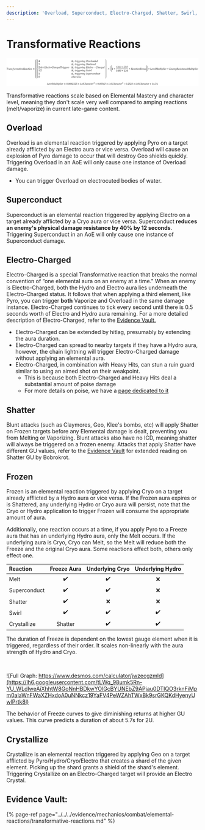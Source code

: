 ```yaml
---
description: 'Overload, Superconduct, Electro-Charged, Shatter, Swirl, and Crystallize.'
---
```


# Transformative Reactions

![](../../../.gitbook/assets/image.png)

Transformative reactions scale based on Elemental Mastery and character level, meaning they don't scale very well
compared to amping reactions \(melt/vaporize\) in current late-game content.

## Overload

Overload is an elemental reaction triggered by applying Pyro on a target already afflicted by an Electro aura or vice
versa. Overload will cause an explosion of Pyro damage to occur that will destroy Geo shields quickly. Triggering
Overload in an AoE will only cause one instance of Overload damage.

* You can trigger Overload on electrocuted bodies of water.

## Superconduct

Superconduct is an elemental reaction triggered by applying Electro on a target already afflicted by a Cryo aura or vice
versa. Superconduct **reduces an enemy's physical damage resistance by 40% by 12 seconds**. Triggering Superconduct in
an AoE will only cause one instance of Superconduct damage.

## Electro-Charged

Electro-Charged is a special Transformative reaction that breaks the normal convention of “one elemental aura on an
enemy at a time." When an enemy is Electro-Charged, both the Hydro and Electro aura lies underneath the Electro-Charged
status. It follows that when applying a third element, like Pyro, you can trigger **both** Vaporize and Overload in the
same damage instance. Electro-Charged continues to tick every second until there is 0.5 seconds worth of Electro and
Hydro aura remaining. For a more detailed description of Electro-Charged, refer to
the [Evidence Vault.](https://library.keqingmains.com/evidence/mechanics/combat/elemental-reactions/transformative-reactions#electrocharged)

* Electro-Charged can be extended by hitlag, presumably by extending the aura duration.
* Electro-Charged can spread to nearby targets if they have a Hydro aura, however, the chain lightning will trigger
  Electro-Charged damage without applying an elemental aura.
* Electro-Charged, in combination with Heavy Hits, can stun a ruin guard similar to using an aimed shot on their
  weakpoint.
    * This is because both Electro-Charged and Heavy Hits deal a substantial amount of poise damage
    * For more details on poise, we have a [page dedicated to it](../poise.md)

## Shatter

Blunt attacks \(such as Claymores, Geo, Klee's bombs, etc\) will apply Shatter on Frozen targets before any Elemental
damage is dealt, preventing you from Melting or Vaporizing. Blunt attacks also have no ICD, meaning shatter will always
be triggered on a frozen enemy. Attacks that apply Shatter have different GU values, refer to
the [Evidence Vault](https://library.keqingmains.com/evidence/mechanics/combat/elemental-reactions/transformative-reactions#various-gu-values-of-shatter-based-on-different-types-of-attacks)
for extended reading on Shatter GU by Bobrokrot.

## Frozen

Frozen is an elemental reaction triggered by applying Cryo on a target already afflicted by a Hydro aura or vice versa.
If the Frozen aura expires or is Shattered, any underlying Hydro or Cryo aura will persist, note that the Cryo or Hydro
application to trigger Frozen will consume the appropriate amount of aura.

Additionally, one reaction occurs at a time, if you apply Pyro to a Freeze aura that has an underlying Hydro aura, only
the Melt occurs. If the underlying aura is Cryo, Cryo can Melt, so the Melt will reduce both the Freeze and the original
Cryo aura. Some reactions effect both, others only effect one.

| Reaction | Freeze Aura | Underlying Cryo | Underlying Hydro |
| :--- | :---: | :---: | :---: |
| Melt |  ✔️ | ✔️ | ❌ |
| Superconduct |  ✔️ | ✔️ | ❌ |
| Shatter |  ✔️ | ❌ | ❌ |
| Swirl |  ✔️ | ✔️ | ✔️ |
| Crystallize | Shatter | ✔️ | ✔️ |

The duration of Freeze is dependent on the lowest gauge element when it is triggered, regardless of their order. It
scales non-linearly with the aura strength of Hydro and Cryo.

‌

![Full Graph: https://www.desmos.com/calculator/jwzecgzmld](https://lh6.googleusercontent.com/tLWq_98umk5Rn-YU_WLdlweAiXhhtW8GoNnHBDkwYOlGcBYUNEbZ9APjau0DTIQO3rknFiMpm0alaWnFWaXZHxdoA0uNNkcz19YaFV4PeWZAhTWxBk9srGKQKdHyenyUwlPrtk8l)

The behavior of Freeze curves to give diminishing returns at higher GU values. This curve predicts a duration of about
5.7s for 2U.

## Crystallize

Crystallize is an elemental reaction triggered by applying Geo on a target afflicted by Pyro/Hydro/Cryo/Electro that
creates a shard of the given element. Picking up the shard grants a shield of the shard's element. Triggering
Crystallize on an Electro-Charged target will provide an Electro Crystal.

## Evidence Vault:

{% page-ref page="../../../evidence/mechanics/combat/elemental-reactions/transformative-reactions.md" %}






